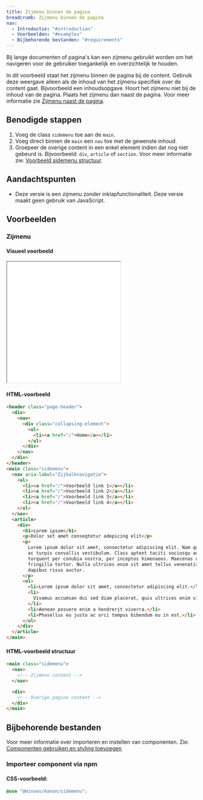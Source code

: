 ```yaml
---
title: Zijmenu binnen de pagina
breadcrumb: Zijmenu binnen de pagina
nav:
  - Introductie: "#introduction"
  - Voorbeelden: "#examples"
  - Bijbehorende bestanden: "#requirements"
---
```


<p class="introduction">Bij lange documenten of pagina's kan een zijmenu gebruikt worden om het
navigeren voor de gebruiker toegankelijk en overzichtelijk te houden.</p>

In dit voorbeeld staat het zijmenu binnen de pagina bij de content. Gebruik deze
weergave alleen als de inhoud van het zijmenu specifiek over de content gaat.
Bijvoorbeeld een inhoudsopgave. Hoort het zijmenu niet bij de inhoud van de
pagina. Plaats het zijmenu dan naast de pagina. Voor meer informatie zie
[Zijmenu naast de pagina](/components/components/sidemenu/next-to-page).

## Benodigde stappen

1.  Voeg de class `sidemenu` toe aan de `main`.
2.  Voeg direct binnen de `main` een `nav` toe met de gewenste inhoud.
3.  Groepeer de overige content in een enkel element indien dat nog niet gebeurd
    is. Bijvoorbeeld: `div`, `article` of `section`. Voor meer informatie zie:
    [Voorbeeld sidemenu structuur](#sidemenu-structure).

## Aandachtspunten

- <p>
  Deze versie is een zijmenu zonder inklapfunctionaliteit. Deze versie maakt geen
  gebruik van JavaScript.
  </p>

<h2 id="examples">Voorbeelden</h2>

### Zijmenu

#### Visueel voorbeeld

<div class="resize">
  <iframe src="/examples/sidemenu-in-page" title="Voorbeeld" height="320px"></iframe>
</div>

#### HTML-voorbeeld

```html
<header class="page-header">
  <div>
    <nav>
      <div class="collapsing-element">
        <ul>
          <li><a href="/">Home</a></li>
        </ul>
      </div>
    </nav>
  </div>
</header>
<main class="sidemenu">
  <nav aria-label="Zijbalknavigatie">
    <ul>
      <li><a href="/">Voorbeeld link 1</a></li>
      <li><a href="/">Voorbeeld link 2</a></li>
      <li><a href="/">Voorbeeld link 3</a></li>
      <li><a href="/">Voorbeeld link 4</a></li>
    </ul>
  </nav>
  <article>
    <div>
      <h1>Lorem ipsum</h1>
      <p>Dolor set amet conseqtetur adepicing elit</p>
      <p>
        Lorem ipsum dolor sit amet, consectetur adipiscing elit. Nam quis lacus
        ac turpis convallis vestibulum. Class aptent taciti sociosqu ad litora
        torquent per conubia nostra, per inceptos himenaeos. Maecenas ut
        fringilla tortor. Nulla ultrices enim sit amet tellus venenatis, lacinia
        dapibus risus auctor.
      </p>
      <ul>
        <li>Lorem ipsum dolor sit amet, consectetur adipiscing elit.</li>
        <li>
          Vivamus accumsan dui sed diam placerat, quis ultrices enim viverra.
        </li>
        <li>Aenean posuere enim a hendrerit viverra.</li>
        <li>Phasellus eu justo ac orci tempus bibendum eu in est.</li>
      </ul>
    </div>
  </article>
</main>
```

<h4 id="sidemenu-structure">HTML-voorbeeld structuur</h4>

```html
<main class="sidemenu">
  <nav>
    <!-- Zijmenu content -->
  </nav>

  <div>
    <!-- Overige pagina content -->
  </div>
</main>
```

<h2 id="requirements">Bijbehorende bestanden</h2>

Voor meer informatie over importeren en instellen van componenten. Zie:
[Componenten gebruiken en styling toevoegen](/getting-started/installation)

### Importeer component via npm

#### CSS-voorbeeld:

```scss
@use "@minvws/manon/sidemenu";
```
